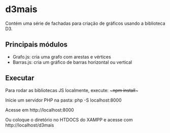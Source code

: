# d3mais
Contém uma série de fachadas para criação de gráficos usando a biblioteca D3.

## Principais módulos
- Grafo.js: cria uma grafo com arestas e vértices
- Barras.js: cria um gráfico de barras horizontal ou vertical

## Executar 
Para rodar as bibliotecas JS localmente, execute: ~~~npm install~~~

Inicie um servidor PHP na pasta: 
php -S localhost:8000

Acesse em http://localhost:8000

Ou coloque o diretório no HTDOCS do XAMPP e acesse com 
http://localhost/d3mais